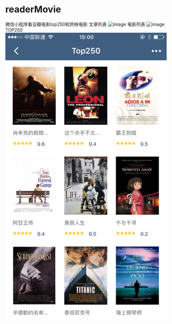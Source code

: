 # readerMovie
微信小程序看豆瓣电影top250和热映电影
文章列表
![image](images/effects/文章列表.PNG)
电影列表
![image](images/effects/电影列表.PNG)
TOP250
![image](images/effects/top250.PNG)

